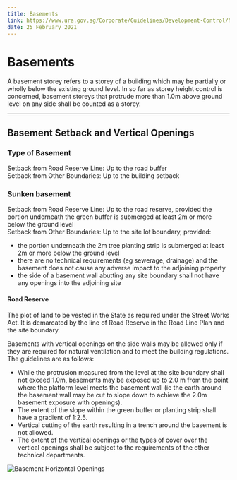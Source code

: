 ```yaml
---
title: Basements
link: https://www.ura.gov.sg/Corporate/Guidelines/Development-Control/Non-Residential/SR/Basement
date: 25 February 2021
---
```


# Basements

A basement storey refers to a storey of a building which may be partially or wholly below the existing ground level. In so far as storey height control is concerned, basement storeys that protrude more than 1.0m above ground level on any side shall be counted as a storey.

---

## Basement Setback and Vertical Openings

### Type of Basement

Setback from Road Reserve Line: Up to the road buffer  
Setback from Other Boundaries: Up to the building setback

### Sunken basement

Setback from Road Reserve Line: Up to the road reserve, provided the portion underneath the green buffer is submerged at least 2m or more below the ground level  
Setback from Other Boundaries: Up to the site lot boundary, provided:
- the portion underneath the 2m tree planting strip is submerged at least 2m or more below the ground level
- there are no technical requirements (eg sewerage, drainage) and the basement does not cause any adverse impact to the adjoining property
- the side of a basement wall abutting any site boundary shall not have any openings into the adjoining site

#### Road Reserve
The plot of land to be vested in the State as required under the Street Works Act. It is demarcated by the line of Road Reserve in the Road Line Plan and the site boundary.

Basements with vertical openings on the side walls may be allowed only if they are required for natural ventilation and to meet the building regulations. The guidelines are as follows:

- While the protrusion measured from the level at the site boundary shall not exceed 1.0m, basements may be exposed up to 2.0 m from the point where the platform level meets the basement wall (ie the earth around the basement wall may be cut to slope down to achieve the 2.0m basement exposure with openings).
- The extent of the slope within the green buffer or planting strip shall have a gradient of 1:2.5.
- Vertical cutting of the earth resulting in a trench around the basement is not allowed.
- The extent of the vertical openings or the types of cover over the vertical openings shall be subject to the requirements of the other technical departments.

![Basement Horizontal Openings](https://www.ura.gov.sg/-/media/Corporate/Guidelines/Development-control/Hotel/H09_Basement_Horizontal_Openings.jpg?h=100%25&w=100%25)


